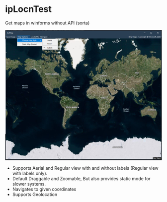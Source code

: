 # ipLocnTest
Get maps in winforms without API (sorta)

<p align="center">
  <img src="ipLocnTest/qs.png" width="800">
</p>

- Supports Aerial and Regular view with and without labels (Regular view with labels only).
- Default Draggable and Zoomable, But also provides static mode for slower systems.
- Navigates to given coordinates
- Supports Geolocation
